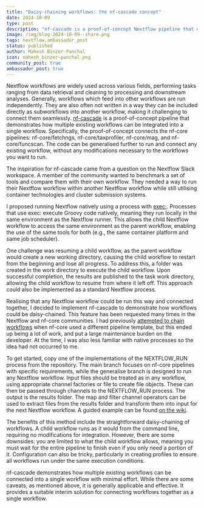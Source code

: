 ```yaml
---
title: "Daisy-chaining workflows: the nf-cascade concept"
date: 2024-10-09
type: post
description: "nf-cascade is a proof-of-concept Nextflow pipeline that demonstrates how multiple workflows, such as nf-core pipelines, can be seamlessly integrated and daisy-chained into a single workflow without modifying the original workflows."
image: /img/blog-2024-10-09--share.png
tags: nextflow,ambassador_post
status: published
author: Mahesh Binzer-Panchal
icon: mahesh_binzer-panchal.png
community_post: true
ambassador_post: true
---
```


Nextflow workflows are widely used across various fields, performing tasks ranging from data retrieval and cleaning to processing and downstream analyses. Generally, workflows which feed into other workflows are run independently. They are also often not written in a way they can be included directly as subworkflows into another workflow, making it challenging to connect them seamlessly. [nf-cascade](https://github.com/mahesh-panchal/nf-cascade) is a proof-of-concept pipeline that demonstrates how multiple existing workflows can be integrated into a single workflow. Specifically, the proof-of-concept connects the nf-core pipelines: nf-core/fetchngs, nf-core/taxprofiler, nf-core/mag, and nf-core/funcscan. The code can be generalised further to run and connect any existing workflow, without any modifications necessary to the workflows you want to run.

The inspiration for nf-cascade came from a question on the Nextflow Slack workspace. A member of the community wanted to benchmark a set of tools and compare them with their own workflow. They needed a way to run their Nextflow workflow within another Nextflow workflow while still utilising container technologies and cluster submission systems.

I proposed running Nextflow natively using a process with [exec:](https://www.nextflow.io/docs/latest/process.html#native-execution). Processes that use exec: execute Groovy code natively, meaning they run locally in the same environment as the Nextflow runner. This allows the child Nextflow workflow to access the same environment as the parent workflow, enabling the use of the same tools for both (e.g., the same container platform and same job scheduler).

One challenge was resuming a child workflow, as the parent workflow would create a new working directory, causing the child workflow to restart from the beginning and lose all progress. To address this, a folder was created in the work directory to execute the child workflow. Upon successful completion, the results are published to the task work directory, allowing the child workflow to resume from where it left off. This approach could also be implemented as a standard Nextflow process.

Realising that any Nextflow workflow could be run this way and connected together, I decided to implement nf-cascade to demonstrate how workflows could be daisy-chained. This feature has been requested many times in the Nextflow and nf-core communities. I had previously [attempted to chain workflows](https://github.com/mahesh-panchal/test_nfcore_workflow_chain) when nf-core used a different pipeline template, but this ended up being a lot of work, and put a large maintenance burden on the developer. At the time, I was also less familiar with native processes so the idea had not occurred to me.

To get started, copy one of the implementations of the NEXTFLOW_RUN process from the repository. The main branch focuses on nf-core pipelines with specific requirements, while the generalise branch is designed to run any Nextflow workflow. Input files should be treated as in any workflow, using appropriate channel factories or file to create file objects. These can then be passed through channels to the NEXTFLOW_RUN process. The output is the results folder. The map and filter channel operators can be used to extract files from the results folder and transform them into input for the next Nextflow workflow. A guided example can be found [on the wiki](https://github.com/mahesh-panchal/nf-cascade/wiki/Guided-Example-%E2%80%90-Nf%E2%80%90core-style-workflow).

The benefits of this method include the straightforward daisy-chaining of workflows. A child workflow runs as it would from the command line, requiring no modifications for integration. However, there are some downsides: you are limited to what the child workflow allows, meaning you must wait for the entire pipeline to finish even if you only need a portion of it. Configuration can also be tricky, particularly in creating profiles to ensure all workflows run under the same execution conditions.

nf-cascade demonstrates how multiple existing workflows can be connected into a single workflow with minimal effort. While there are some caveats, as mentioned above, it is generally applicable and effective. It provides a suitable interim solution for connecting workflows together as a single workflow.
